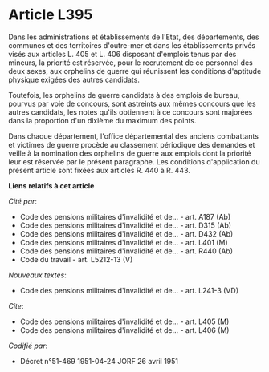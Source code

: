 # Article L395

Dans les administrations et établissements de l'Etat, des départements, des communes et des territoires d'outre-mer et dans
les établissements privés visés aux articles L. 405 et L. 406 disposant d'emplois tenus par des mineurs, la priorité est
réservée, pour le recrutement de ce personnel des deux sexes, aux orphelins de guerre qui réunissent les conditions
d'aptitude physique exigées des autres candidats. 

Toutefois, les orphelins de guerre candidats à des emplois de bureau, pourvus par voie de concours, sont astreints aux mêmes
concours que les autres candidats, les notes qu'ils obtiennent à ce concours sont majorées dans la proportion d'un dixième du
maximum des points. 

Dans chaque département, l'office départemental des anciens combattants et victimes de guerre procède au classement
périodique des demandes et veille à la nomination des orphelins de guerre aux emplois dont la priorité leur est réservée par
le présent paragraphe. Les conditions d'application du présent article sont fixées aux articles R. 440 à R. 443.

**Liens relatifs à cet article**

_Cité par_:

  - Code des pensions militaires d'invalidité et de... - art. A187 (Ab)
  - Code des pensions militaires d'invalidité et de... - art. D315 (Ab)
  - Code des pensions militaires d'invalidité et de... - art. D432 (Ab)
  - Code des pensions militaires d'invalidité et de... - art. L401 (M)
  - Code des pensions militaires d'invalidité et de... - art. R440 (Ab)
  - Code du travail - art. L5212-13 (V)

_Nouveaux textes_:

  - Code des pensions militaires d'invalidité et de... - art. L241-3 (VD)

_Cite_:

  - Code des pensions militaires d'invalidité et de... - art. L405 (M)
  - Code des pensions militaires d'invalidité et de... - art. L406 (M)

_Codifié par_:

  - Décret n°51-469 1951-04-24 JORF 26 avril 1951
